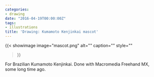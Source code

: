 ```yaml
---
categories:
- drawing
date: "2016-04-19T00:00:00Z"
tags:
- illustrations
title: 'Drawing: Kumamoto Kenjinkai mascot'
---
```


{{< showimage
  image="mascot.png"
  alt=""
  caption=""
  style=""
>}}

For Brazilian Kumamoto Kenjinkai. Done with Macromedia Freehand MX, some long time ago.
